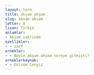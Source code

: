 ```yaml
---
layout: term
title: akşam akşam
slug: aksam-aksam
letter: A
lisan: Türkçe
anlamlar:
- Akşam vaktinde
ozellikler:
- - zarf
ornekler:
- - Böyle akşam akşam nereye gitmişti?
orneklerkaynak:
- - Gülsüm Cengiz
---
```

